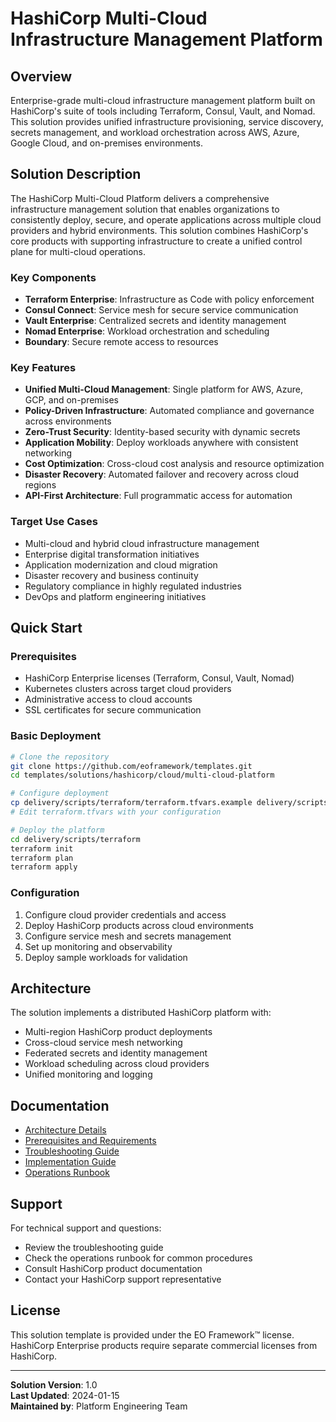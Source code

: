 # HashiCorp Multi-Cloud Infrastructure Management Platform

## Overview
Enterprise-grade multi-cloud infrastructure management platform built on HashiCorp's suite of tools including Terraform, Consul, Vault, and Nomad. This solution provides unified infrastructure provisioning, service discovery, secrets management, and workload orchestration across AWS, Azure, Google Cloud, and on-premises environments.

## Solution Description
The HashiCorp Multi-Cloud Platform delivers a comprehensive infrastructure management solution that enables organizations to consistently deploy, secure, and operate applications across multiple cloud providers and hybrid environments. This solution combines HashiCorp's core products with supporting infrastructure to create a unified control plane for multi-cloud operations.

### Key Components
- **Terraform Enterprise**: Infrastructure as Code with policy enforcement
- **Consul Connect**: Service mesh for secure service communication
- **Vault Enterprise**: Centralized secrets and identity management
- **Nomad Enterprise**: Workload orchestration and scheduling
- **Boundary**: Secure remote access to resources

### Key Features
- **Unified Multi-Cloud Management**: Single platform for AWS, Azure, GCP, and on-premises
- **Policy-Driven Infrastructure**: Automated compliance and governance across environments
- **Zero-Trust Security**: Identity-based security with dynamic secrets
- **Application Mobility**: Deploy workloads anywhere with consistent networking
- **Cost Optimization**: Cross-cloud cost analysis and resource optimization
- **Disaster Recovery**: Automated failover and recovery across cloud regions
- **API-First Architecture**: Full programmatic access for automation

### Target Use Cases
- Multi-cloud and hybrid cloud infrastructure management
- Enterprise digital transformation initiatives
- Application modernization and cloud migration
- Disaster recovery and business continuity
- Regulatory compliance in highly regulated industries
- DevOps and platform engineering initiatives

## Quick Start

### Prerequisites
- HashiCorp Enterprise licenses (Terraform, Consul, Vault, Nomad)
- Kubernetes clusters across target cloud providers
- Administrative access to cloud accounts
- SSL certificates for secure communication

### Basic Deployment
```bash
# Clone the repository
git clone https://github.com/eoframework/templates.git
cd templates/solutions/hashicorp/cloud/multi-cloud-platform

# Configure deployment
cp delivery/scripts/terraform/terraform.tfvars.example delivery/scripts/terraform/terraform.tfvars
# Edit terraform.tfvars with your configuration

# Deploy the platform
cd delivery/scripts/terraform
terraform init
terraform plan
terraform apply
```

### Configuration
1. Configure cloud provider credentials and access
2. Deploy HashiCorp products across cloud environments
3. Configure service mesh and secrets management
4. Set up monitoring and observability
5. Deploy sample workloads for validation

## Architecture
The solution implements a distributed HashiCorp platform with:
- Multi-region HashiCorp product deployments
- Cross-cloud service mesh networking
- Federated secrets and identity management
- Workload scheduling across cloud providers
- Unified monitoring and logging

## Documentation
- [Architecture Details](docs/architecture.md)
- [Prerequisites and Requirements](docs/prerequisites.md)
- [Troubleshooting Guide](docs/troubleshooting.md)
- [Implementation Guide](delivery/implementation-guide.md)
- [Operations Runbook](delivery/operations-runbook.md)

## Support
For technical support and questions:
- Review the troubleshooting guide
- Check the operations runbook for common procedures
- Consult HashiCorp product documentation
- Contact your HashiCorp support representative

## License
This solution template is provided under the EO Framework™ license. HashiCorp Enterprise products require separate commercial licenses from HashiCorp.

---
**Solution Version**: 1.0  
**Last Updated**: 2024-01-15  
**Maintained by**: Platform Engineering Team